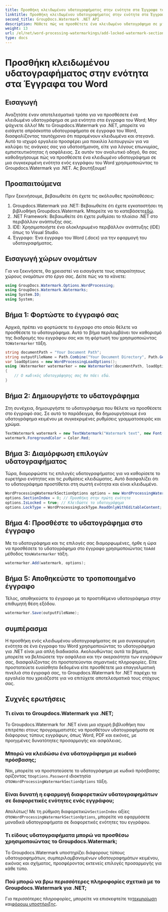 ```yaml
---
title: Προσθήκη κλειδωμένου υδατογραφήματος στην ενότητα στα Έγγραφα του Word
linktitle: Προσθήκη κλειδωμένου υδατογραφήματος στην ενότητα στα Έγγραφα του Word
second_title: GroupDocs.Watermark .NET API
description: Μάθετε πώς να προσθέτετε ένα κλειδωμένο υδατογράφημα σε μια συγκεκριμένη ενότητα στα έγγραφα του Word χρησιμοποιώντας το υδατογράφημα Groupdocs για .NET με αυτόν τον αναλυτικό οδηγό βήμα προς βήμα.
weight: 13
url: /el/net/word-processing-watermarkings/add-locked-watermark-section-word-docs/
type: docs
---
```

# Προσθήκη κλειδωμένου υδατογραφήματος στην ενότητα στα Έγγραφα του Word

## Εισαγωγή
Αναζητάτε έναν αποτελεσματικό τρόπο για να προσθέσετε ένα κλειδωμένο υδατογράφημα σε μια ενότητα στα έγγραφα του Word; Μην ψάχνετε άλλο! Με το Groupdocs.Watermark για .NET, μπορείτε να εισάγετε απρόσκοπτα υδατογραφήματα σε έγγραφα του Word, διασφαλίζοντας ταυτόχρονα ότι παραμένουν κλειδωμένα και στεγανά. Αυτό το ισχυρό εργαλείο προσφέρει μια ποικιλία λειτουργιών για να καλύψει τις ανάγκες σας για υδατοσήμανση, είτε για λόγους επωνυμίας, εμπιστευτικότητας ή ασφάλειας. Σε αυτόν τον αναλυτικό οδηγό, θα σας καθοδηγήσουμε πώς να προσθέσετε ένα κλειδωμένο υδατογράφημα σε μια συγκεκριμένη ενότητα ενός εγγράφου του Word χρησιμοποιώντας το Groupdocs.Watermark για .NET. Ας βουτήξουμε!
## Προαπαιτούμενα
Πριν ξεκινήσουμε, βεβαιωθείτε ότι έχετε τις ακόλουθες προϋποθέσεις:
1.  Groupdocs.Watermark για .NET: Βεβαιωθείτε ότι έχετε εγκαταστήσει τη βιβλιοθήκη Groupdocs.Watermark. Μπορείτε να το κατεβάσετε[εδώ](https://releases.groupdocs.com/Watermark/net/).
2. .NET Framework: Βεβαιωθείτε ότι έχετε ρυθμίσει το πλαίσιο .NET στο περιβάλλον ανάπτυξης σας.
3. IDE: Χρησιμοποιήστε ένα ολοκληρωμένο περιβάλλον ανάπτυξης (IDE) όπως το Visual Studio.
4. Έγγραφο: Ένα έγγραφο του Word (.docx) για την εφαρμογή του υδατογραφήματος.
## Εισαγωγή χώρων ονομάτων
Για να ξεκινήσετε, θα χρειαστεί να εισαγάγετε τους απαραίτητους χώρους ονομάτων στο έργο σας. Δείτε πώς να το κάνετε:
```csharp
using GroupDocs.Watermark.Options.WordProcessing;
using GroupDocs.Watermark.Watermarks;
using System.IO;
using System;
```
## Βήμα 1: Φορτώστε το έγγραφό σας
 Αρχικά, πρέπει να φορτώσετε το έγγραφο στο οποίο θέλετε να προσθέσετε το υδατογράφημα. Αυτό το βήμα περιλαμβάνει τον καθορισμό της διαδρομής του εγγράφου σας και τη φόρτωσή του χρησιμοποιώντας το`Watermarker` τάξη.
```csharp
string documentPath = "Your Document Path";
string outputFileName = Path.Combine("Your Document Directory", Path.GetFileName(documentPath));
var loadOptions = new WordProcessingLoadOptions();
using (Watermarker watermarker = new Watermarker(documentPath, loadOptions))
{
    // Ο κωδικός υδατογράφησης σας θα πάει εδώ.
}
```
## Βήμα 2: Δημιουργήστε το υδατογράφημα
Στη συνέχεια, δημιουργήστε το υδατογράφημα που θέλετε να προσθέσετε στο έγγραφό σας. Σε αυτό το παράδειγμα, θα δημιουργήσουμε ένα υδατογράφημα κειμένου με συγκεκριμένες ρυθμίσεις γραμματοσειράς και χρώμα.
```csharp
TextWatermark watermark = new TextWatermark("Watermark text", new Font("Arial", 19));
watermark.ForegroundColor = Color.Red;
```
## Βήμα 3: Διαμόρφωση επιλογών υδατογραφήματος
Τώρα, διαμορφώστε τις επιλογές υδατογραφήματος για να καθορίσετε το ευρετήριο ενότητας και τις ρυθμίσεις κλειδώματος. Αυτό διασφαλίζει ότι το υδατογράφημα προστίθεται στη σωστή ενότητα και είναι κλειδωμένο.
```csharp
WordProcessingWatermarkSectionOptions options = new WordProcessingWatermarkSectionOptions();
options.SectionIndex = 0; // Προσθήκη στην πρώτη ενότητα
options.IsLocked = true; // Κλειδώστε το υδατογράφημα
options.LockType = WordProcessingLockType.ReadOnlyWithEditableContent; // Τύπος κλειδαριάς
```
## Βήμα 4: Προσθέστε το υδατογράφημα στο έγγραφο
 Με το υδατογράφημα και τις επιλογές σας διαμορφωμένες, ήρθε η ώρα να προσθέσετε το υδατογράφημα στο έγγραφο χρησιμοποιώντας το`Add` μέθοδος του`Watermarker` τάξη.
```csharp
watermarker.Add(watermark, options);
```
## Βήμα 5: Αποθηκεύστε το τροποποιημένο έγγραφο
Τέλος, αποθηκεύστε το έγγραφο με το προστιθέμενο υδατογράφημα στην επιθυμητή θέση εξόδου.
```csharp
watermarker.Save(outputFileName);
```
## συμπέρασμα
Η προσθήκη ενός κλειδωμένου υδατογραφήματος σε μια συγκεκριμένη ενότητα σε ένα έγγραφο του Word χρησιμοποιώντας το υδατογράφημα για .NET είναι μια απλή διαδικασία. Ακολουθώντας αυτά τα βήματα, μπορείτε να βελτιώσετε την ασφάλεια και την ακεραιότητα των εγγράφων σας, διασφαλίζοντας ότι προστατεύονται σημαντικές πληροφορίες. Είτε προστατεύετε ευαίσθητα δεδομένα είτε προσθέτετε μια επαγγελματική πινελιά στα έγγραφά σας, το Groupdocs.Watermark for .NET παρέχει τα εργαλεία που χρειάζεστε για να επιτύχετε αποτελεσματικά τους στόχους σας.
## Συχνές ερωτήσεις
### Τι είναι το Groupdocs.Watermark για .NET;
Το Groupdocs.Watermark for .NET είναι μια ισχυρή βιβλιοθήκη που επιτρέπει στους προγραμματιστές να προσθέτουν υδατογραφήματα σε διάφορους τύπους εγγράφων, όπως Word, PDF και εικόνες, με προηγμένες δυνατότητες προσαρμογής και ασφάλειας.
### Μπορώ να κλειδώσω ένα υδατογράφημα με κωδικό πρόσβασης;
 Ναι, μπορείτε να προστατεύσετε το υδατογράφημα με κωδικό πρόσβασης ορίζοντας το`options.Password` ιδιοκτησία στο`WordProcessingWatermarkSectionOptions` τάξη.
### Είναι δυνατή η εφαρμογή διαφορετικών υδατογραφημάτων σε διαφορετικές ενότητες ενός εγγράφου;
 Απολύτως! Με τη ρύθμιση διαφορετικών`SectionIndex` αξίες στο`WordProcessingWatermarkSectionOptions`, μπορείτε να εφαρμόσετε μοναδικά υδατογραφήματα σε διαφορετικές ενότητες του εγγράφου.
### Τι είδους υδατογραφήματα μπορώ να προσθέσω χρησιμοποιώντας το Groupdocs.Watermark;
Το Groupdocs.Watermark υποστηρίζει διάφορους τύπους υδατογραφημάτων, συμπεριλαμβανομένων υδατογραφημάτων κειμένου, εικόνας και σχήματος, προσφέροντας εκτενείς επιλογές προσαρμογής για κάθε τύπο.
### Πού μπορώ να βρω περισσότερες πληροφορίες σχετικά με το Groupdocs.Watermark για .NET;
 Για περισσότερες πληροφορίες, μπορείτε να επισκεφτείτε το[τεκμηρίωση](https://tutorials.groupdocs.com/Watermark/net/) και[φόρουμ υποστήριξης](https://forum.groupdocs.com/c/watermark/19).
